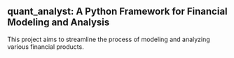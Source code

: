 ## quant_analyst: A Python Framework for Financial Modeling and Analysis
This project aims to streamline the process of modeling and analyzing various financial products.
